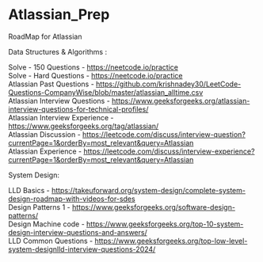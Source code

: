 # Atlassian_Prep
RoadMap for Atlassian

Data Structures & Algorithms :

Solve - 150 Questions - https://neetcode.io/practice <br/>
Solve - Hard Questions - https://neetcode.io/practice <br/>
Atlassian Past Questions - https://github.com/krishnadey30/LeetCode-Questions-CompanyWise/blob/master/atlassian_alltime.csv <br/>
Atlassian Interview Questions - https://www.geeksforgeeks.org/atlassian-interview-questions-for-technical-profiles/ <br/>
Atlassian Interview Experience - https://www.geeksforgeeks.org/tag/atlassian/ <br/>
Atlassian Discussion - https://leetcode.com/discuss/interview-question?currentPage=1&orderBy=most_relevant&query=Atlassian <br/>
Atlassian Experience - https://leetcode.com/discuss/interview-experience?currentPage=1&orderBy=most_relevant&query=Atlassian <br/>

System Design:

LLD Basics - https://takeuforward.org/system-design/complete-system-design-roadmap-with-videos-for-sdes <br/>
Design Patterns 1 - https://www.geeksforgeeks.org/software-design-patterns/ <br/>
Design Machine code - https://www.geeksforgeeks.org/top-10-system-design-interview-questions-and-answers/ <br/>
LLD Common Questions - https://www.geeksforgeeks.org/top-low-level-system-designlld-interview-questions-2024/ <br/>


